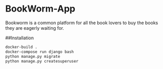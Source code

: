 # BookWorm-App
Bookworm is a common platform for all the book lovers to buy the books they are eagerly waiting for.  

##Installation
```bash
docker-build .
docker-compose run django bash
python manage.py migrate
python manage.py createsuperuser
```
